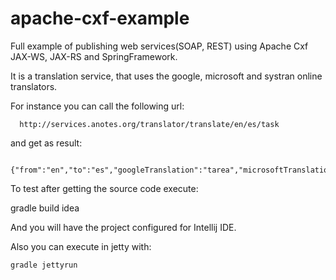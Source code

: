 apache-cxf-example
===========================

Full example of publishing web services(SOAP, REST) using Apache Cxf JAX-WS, JAX-RS and SpringFramework.

It is a translation service, that uses the google, microsoft and systran online translators. 

For instance you can call the following url: 

      http://services.anotes.org/translator/translate/en/es/task 

and get as result:

      {"from":"en","to":"es","googleTranslation":"tarea","microsoftTranslation":"tarea","systranTranslation":"tarea"}

To test after getting the source code execute:

   gradle build idea

And you will have the project configured for Intellij IDE.

Also you can execute in jetty with:

    gradle jettyrun
